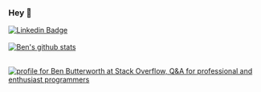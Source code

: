 ### Hey 👋

[![Linkedin Badge](https://img.shields.io/badge/-LinkedIn-blue?style=flat-square&logo=Linkedin&logoColor=white&link=https://www.linkedin.com/in/bbutterworth/)](https://www.linkedin.com/in/bbutterworth/)
<br><br>
[![Ben's github stats](https://github-readme-stats.vercel.app/api?username=ben-xD&theme=dark&show_icons=true&count_private=true)](https://github.com/Ben-xD)
<br><br>

<a href='https://stackoverflow.com/users/7365866/ben-butterworth'>
  <img
    src={'https://stackoverflow.com/users/flair/7365866.png?theme=clean'}
    width={208}
    height={58}
    alt='profile for Ben Butterworth at Stack Overflow, Q&A for professional and enthusiast programmers'
    title='profile for Ben Butterworth at Stack Overflow, Q&A for professional and enthusiast programmers'
  />
</a>

<!--

Here are some ideas to get you started:

- 🔭 I’m currently working on ...
- 🌱 I’m currently learning ...
- 👯 I’m looking to collaborate on ...
- 🤔 I’m looking for help with ...
- 💬 Ask me about ...
- 📫 How to reach me: ...
- 😄 Pronouns: ...
- ⚡ Fun fact: ...
-->

